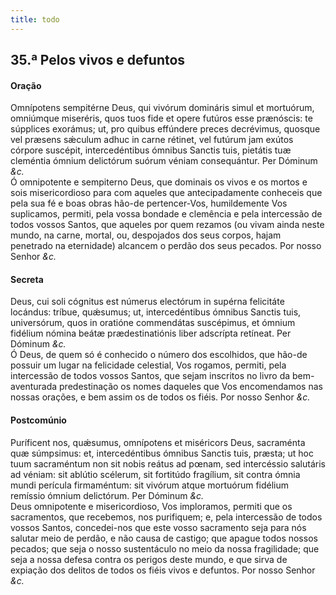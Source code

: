 ```yaml
---
title: todo
---
```

<h2 class="text-center">35.ª Pelos vivos e defuntos</h2>

<h4 class="text-center">Oração</h4>
<div class="container-fluid">
<div class="row">
<div class="dropcap text-justify">
Omnípotens sempitérne Deus, qui vivórum domináris simul et mortuórum, omniúmque miseréris, quos tuos fide et opere futúros esse prænóscis: te súpplices exorámus; ut, pro quibus effúndere preces decrévimus, quosque vel præsens sǽculum adhuc in carne rétinet, vel futúrum jam exútos córpore suscépit, intercedéntibus ómnibus Sanctis tuis, pietátis tuæ cleméntia ómnium delictórum suórum véniam consequántur. Per Dóminum <em>&c.</em>
</div>
<div class="dropcap text-justify">
Ó omnipotente e sempiterno Deus, que dominais os vivos e os mortos e sois misericordioso para com aqueles que antecipadamente conheceis que pela sua fé e boas obras hão-de pertencer-Vos, humildemente Vos suplicamos, permiti, pela vossa bondade e clemência e pela intercessão de todos vossos Santos, que aqueles por quem rezamos (ou vivam ainda neste mundo, na carne, mortal, ou, despojados dos seus corpos, hajam penetrado na eternidade) alcancem o perdão dos seus pecados. Por nosso Senhor <em>&c.</em>
</div>
</div>
</div>

<h4 class="text-center">Secreta</h4>
<div class="container-fluid">
<div class="row">
<div class="dropcap text-justify">
Deus, cui soli cógnitus est númerus electórum in supérna felicitáte locándus: tríbue, quǽsumus; ut, intercedéntibus ómnibus Sanctis tuis, universórum, quos in oratióne commendátas suscépimus, et ómnium fidélium nómina beátæ prædestinatiónis liber adscrípta retíneat. Per Dóminum <em>&c.</em>
</div>
<div class="dropcap text-justify">
Ó Deus, de quem só é conhecido o número dos escolhidos, que hão-de possuir um lugar na felicidade celestial, Vos rogamos, permiti, pela intercessão de todos vossos Santos, que sejam inscritos no livro da bem-aventurada predestinação os nomes daqueles que Vos encomendamos nas nossas orações, e bem assim os de todos os fiéis. Por nosso Senhor <em>&c.</em>
</div>
</div>
</div>

<h4 class="text-center">Postcomúnio</h4>
<div class="container-fluid">
<div class="row">
<div class="dropcap text-justify">
Puríficent nos, quǽsumus, omnípotens et miséricors Deus, sacraménta quæ súmpsimus: et, intercedéntibus ómnibus Sanctis tuis, præsta; ut hoc tuum sacraméntum non sit nobis reátus ad pœnam, sed intercéssio salutáris ad véniam: sit ablútio scélerum, sit fortitúdo fragílium, sit contra ómnia mundi perícula firmaméntum: sit vivórum atque mortuórum fidélium remíssio ómnium delictórum. Per Dóminum <em>&c.</em>
</div>
<div class="dropcap text-justify">
Deus omnipotente e misericordioso, Vos imploramos, permiti que os sacramentos, que recebemos, nos purifiquem; e, pela intercessão de todos vossos Santos, concedei-nos que este vosso sacramento seja para nós salutar meio de perdão, e não causa de castigo; que apague todos nossos pecados; que seja o nosso sustentáculo no meio da nossa fragilidade; que seja a nossa defesa contra os perigos deste mundo, e que sirva de expiação dos delitos de todos os fiéis vivos e defuntos. Por nosso Senhor <em>&c.</em>
</div>
</div>
</div>